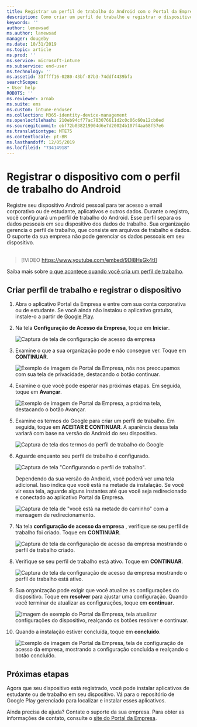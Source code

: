 ```yaml
---
title: Registrar um perfil de trabalho do Android com o Portal da Empresa do Intune | Microsoft Docs
description: Como criar um perfil de trabalho e registrar o dispositivo com Portal da Empresa do Intune.
keywords: ''
author: lenewsad
ms.author: lanewsad
manager: dougeby
ms.date: 10/31/2019
ms.topic: article
ms.prod: ''
ms.service: microsoft-intune
ms.subservice: end-user
ms.technology: ''
ms.assetid: 33ffff16-0280-43bf-87b3-74ddf4439bfa
searchScope:
- User help
ROBOTS: ''
ms.reviewer: arnab
ms.suite: ems
ms.custom: intune-enduser
ms.collection: M365-identity-device-management
ms.openlocfilehash: 210eb94cf77ac703076611d2c0c06c60a12cb0ed
ms.sourcegitcommit: ebf72b038219904d6e7d20024b107f4aa68f57e6
ms.translationtype: MTE75
ms.contentlocale: pt-BR
ms.lasthandoff: 12/05/2019
ms.locfileid: "73414918"
---
```

# <a name="enroll-device-with-android-work-profile"></a>Registrar o dispositivo com o perfil de trabalho do Android

Registre seu dispositivo Android pessoal para ter acesso a email corporativo ou de estudante, aplicativos e outros dados. Durante o registro, você configurará um perfil de trabalho do Android. Esse perfil separa os dados pessoais em seu dispositivo dos dados de trabalho. Sua organização gerencia o perfil de trabalho, que consiste em arquivos de trabalho e dados. O suporte da sua empresa não pode gerenciar os dados pessoais em seu dispositivo.  
</br>
> [!VIDEO https://www.youtube.com/embed/9Dl8HsGk4tI]

Saiba mais sobre [o que acontece quando você cria um perfil de trabalho](what-happens-when-you-create-a-work-profile-android.md).

## <a name="create-work-profile-and-enroll-device"></a>Criar perfil de trabalho e registrar o dispositivo

1. Abra o aplicativo Portal da Empresa e entre com sua conta corporativa ou de estudante. Se você ainda não instalou o aplicativo gratuito, instale-o a partir de [Google Play](https://play.google.com/store/apps/details?id=com.microsoft.windowsintune.companyportal).  

2. Na tela **Configuração de Acesso da Empresa**, toque em **Iniciar**.  

    ![Captura de tela de configuração de acesso da empresa](./media/access-setup-work-profile-1911.png)  

3. Examine o que a sua organização pode e não consegue ver. Toque em **CONTINUAR**. 

    ![Exemplo de imagem de Portal da Empresa, nós nos preocupamos com sua tela de privacidade, destacando o botão continuar.](./media/android-privacy-screen-1911.png)  
4. Examine o que você pode esperar nas próximas etapas. Em seguida, toque em **Avançar**.  

    ![Exemplo de imagem de Portal da Empresa, a próxima tela, destacando o botão Avançar.](./media/android-wp-04-1908.png)  

5. Examine os termos do Google para criar um perfil de trabalho. Em seguida, toque em **ACEITAR E CONTINUAR**. A aparência dessa tela variará com base na versão do Android do seu dispositivo. 

    ![Captura de tela dos termos do perfil de trabalho do Google](./media/android-wp-05-1908.png)  

6. Aguarde enquanto seu perfil de trabalho é configurado.  

    ![Captura de tela "Configurando o perfil de trabalho".](./media/android-wp-05a-1908.png)  

   Dependendo da sua versão do Android, você poderá ver uma tela adicional. Isso indica que você está na metade da instalação. Se você vir essa tela, aguarde alguns instantes até que você seja redirecionado e conectado ao aplicativo Portal da Empresa.  

    ![Captura de tela de "você está na metade do caminho" com a mensagem de redirecionamento.](./media/android-wp-05b-1908.png)  

7. Na tela **configuração de acesso da empresa** , verifique se seu perfil de trabalho foi criado. Toque em **CONTINUAR**.  

    ![Captura de tela da configuração de acesso da empresa mostrando o perfil de trabalho criado.](./media/work-profile-complete-1911.png)  

8. Verifique se seu perfil de trabalho está ativo. Toque em **CONTINUAR**. 

    ![Captura de tela da configuração de acesso da empresa mostrando o perfil de trabalho está ativo.](./media/work-profile-active-1911.png)  

9. Sua organização pode exigir que você atualize as configurações do dispositivo. Toque em **resolver** para ajustar uma configuração. Quando você terminar de atualizar as configurações, toque em **continuar**.    

    ![Imagem de exemplo do Portal da Empresa, tela atualizar configurações do dispositivo, realçando os botões resolver e continuar.](./media/resolve-settings-1911.png) 


10. Quando a instalação estiver concluída, toque em **concluído**.  

    ![Exemplo de imagem de Portal da Empresa, tela de configuração de acesso da empresa, mostrando a configuração concluída e realçando o botão concluído.](./media/work-profile-done-1911.png)  


## <a name="next-steps"></a>Próximas etapas  

Agora que seu dispositivo está registrado, você pode instalar aplicativos de estudante ou de trabalho em seu dispositivo. Vá para o repositório de Google Play gerenciado para localizar e instalar esses aplicativos. 

Ainda precisa de ajuda? Contate o suporte da sua empresa. Para obter as informações de contato, consulte o [site do Portal da Empresa](https://go.microsoft.com/fwlink/?linkid=2010980).
